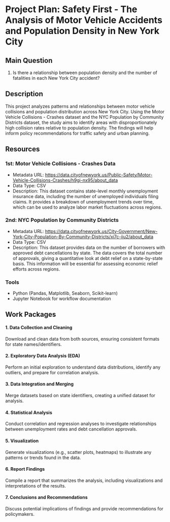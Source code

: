 # Project Plan: Safety First - The Analysis of Motor Vehicle Accidents and Population Density in New York City

## Main Question
1. Is there a relationship between population density and the number of fatalities in each New York City accident?

## Description
This project analyzes patterns and relationships between motor vehicle collisions and population distribution across New York City. Using the Motor Vehicle Collisions - Crashes dataset and the NYC Population by Community Districts dataset, the study aims to identify areas with disproportionately high collision rates relative to population density. The findings will help inform policy recommendations for traffic safety and urban planning.

## Resources
### 1st: Motor Vehicle Collisions - Crashes Data
* Metadata URL: https://data.cityofnewyork.us/Public-Safety/Motor-Vehicle-Collisions-Crashes/h9gi-nx95/about_data
* Data Type: CSV
* Description: This dataset contains state-level monthly unemployment insurance data, including the number of unemployed individuals filing claims. 
It provides a breakdown of unemployment trends over time, which can be used to analyze labor market fluctuations across regions.
### 2nd: NYC Population by Community Districts
* Metadata URL: https://data.cityofnewyork.us/City-Government/New-York-City-Population-By-Community-Districts/xi7c-iiu2/about_data
* Data Type: CSV
* Description: This dataset provides data on the number of borrowers with approved debt cancellations by state. 
The data covers the total number of approvals, giving a quantitative look at debt relief on a state-by-state basis. 
This information will be essential for assessing economic relief efforts across regions.
### Tools
* Python (Pandas, Matplotlib, Seaborn, Scikit-learn)
* Jupyter Notebook for workflow documentation

## Work Packages

#### 1. Data Collection and Cleaning
Download and clean data from both sources, ensuring consistent formats for state names/identifiers.

#### 2. Exploratory Data Analysis (EDA)
Perform an initial exploration to understand data distributions, identify any outliers, and prepare for correlation analysis.

#### 3. Data Integration and Merging
Merge datasets based on state identifiers, creating a unified dataset for analysis.

#### 4. Statistical Analysis
Conduct correlation and regression analyses to investigate relationships between unemployment rates and debt cancellation approvals.

#### 5. Visualization
Generate visualizations (e.g., scatter plots, heatmaps) to illustrate any patterns or trends found in the data.

#### 6. Report Findings
Compile a report that summarizes the analysis, including visualizations and interpretations of the results.

#### 7. Conclusions and Recommendations
Discuss potential implications of findings and provide recommendations for policymakers.
